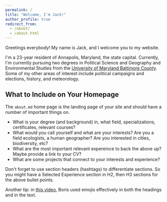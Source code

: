 ```yaml
---
permalink: /
title: "Welcome, I'm Jack!"
author_profile: true
redirect_from: 
  - /about/
  - /about.html
---
```


Greetings everybody! My name is Jack, and I welcome you to my website.

I'm a 23-year resident of Annapolis, Maryland, the state capital. Currently, I'm currently pursuing two degrees in Political Science and Geography and Environmental Studies from the [University of Maryland Baltimore County](https://umbc.edu). Some of my other areas of interest include political campaigns and elections, history, and meteorology.

## What to Include on Your Homepage

The `about.md` home page is the landing page of your site and should have a number of important things on.

 - What is your degree (and background) in, what field, specializations, certificates, relevant courses?
 - What would you call yourself and what are your interests? Are you a field ecologists, a human geographer? Are you interested in cities, biodiversity, etc?
 - What are the most important relevant expereince to back the above up? Maybe provide a link to your CV?
 - What are some projects that connect to your interests and experience?

Don't forget to use section headers (hashtags) to differentiate sections. So you might have a Selected Experience section in H2, then H3 sections for the above bullet points.

Another tip: in [this video](https://www.youtube.com/watch?v=8lJhXJCUYCc), Boris used emojis effectively in both the headings and in the text.
